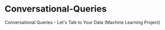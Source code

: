 # Conversational-Queries
Conversational Queries - Let's Talk to Your Data (Machine Learning Project)
